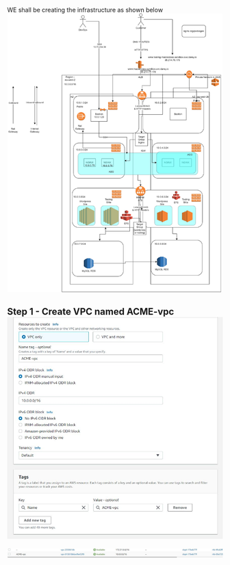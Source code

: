 WE shall be creating the infrastructure as shown below
![AWS Architecture](./images/AWS-Architecture.jpg)

Step 1 - Create VPC named ACME-vpc
![AWS Architecture](./images/vpc-create.JPG)
---
![AWS Architecture](./images/vpc-created.JPG)


